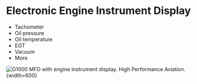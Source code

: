 # Electronic Engine Instrument Display

* Tachometer
* Oil pressure
* Oil temperature
* EGT
* Vacuum
* More

![G1000 MFD with engine instrument display. [High Performance Aviation](https://www.flyhpa.com/2010/10/g1000-descent-planning/).](/img/g1000-mfd.jpg){width=600}
